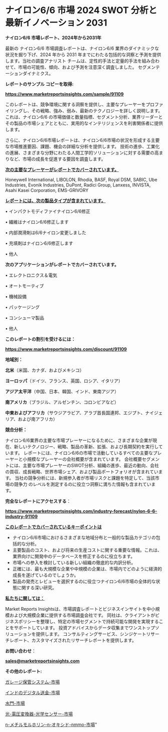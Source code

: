 # ナイロン6/6 市場 2024 SWOT 分析と最新イノベーション 2031

<strong>ナイロン6/6 市場レポート、2024年から2031年</strong>

最新の ナイロン6/6 市場調査レポートは、ナイロン6/6 業界のダイナミックな状況を掘り下げ、2024 年から 2031 年までにわたる包括的な洞察と予測を提供します。当社の調査アナリスト チームは、定性的手法と定量的手法を組み合わせて、市場の可能性、傾向、および予測を注意深く調査しました。 セグメンテーションダイナミクス。



<strong>レポートのサンプル コピーを取得:</strong> <a href=https://www.marketreportsinsights.com/sample/91109>

<strong><u>https://www.marketreportsinsights.com/sample/91109</u></strong></a>

このレポートは、競争環境に関する洞察を提供し、主要なプレーヤーをプロファイリングし、その戦略、強み、弱み、最新のテクノロジーを詳しく説明します。 これは、ナイロン6/6 の市場価値と数量指標、セグメント分析、業界リーダーとその製品の市場シェアとともに、実用的なインテリジェンスを利害関係者に提供します。

さらに、ナイロン6/6市場レポートは、ナイロン6/6市場の状況を形成する主要な市場推進要因、課題、機会の詳細な分析を提供します。 技術の進歩、工業化の進展、さまざまな分野にわたる人間工学的ソリューションに対する需要の高まりなど、市場の成長を促進する要因を調査します。



<strong><u>次の主要なプレーヤーがレポートでカバーされています。</u></strong>

Honeywell International, LIBOLON, Rhodia, BASF, Royal DSM, SABIC, Ube Industries, Evonik Industries, DuPont, Radici Group, Lanxess, INVISTA, Asahi Kasei Corporation, EMS-GRIVORY



<strong><u><b>レポートには、次の製品タイプが含まれています。</b></u></strong>

• インパクトモディファイナイロン6/6修正

• 繊維はナイロン6/6修正します

• 内部潤滑剤は6/6ナイロン変更しました

• 充填剤はナイロン6/6修正します

• 他人



<strong><b>次のアプリケーションがレポートでカバーされています。</b></strong>

• エレクトロニクス＆電気

• オートモーティブ

• 機械設備

• パッケージング

• コンシューマ製品

• 他人



<strong><b>このレポートの割引を受けるには：</b></strong><a href=https://www.marketreportsinsights.com/discount/91109>

<strong><u>https://www.marketreportsinsights.com/discount/91109</u></strong></a>



<strong>地域別：</strong>



<strong>北米</strong>（米国、カナダ、およびメキシコ）



<strong>ヨーロッパ</strong>（ドイツ、フランス、英国、ロシア、イタリア）



<strong>アジア太平洋</strong>（中国、日本、韓国、インド、東南アジア）



<strong>南アメリカ</strong>（ブラジル、アルゼンチン、コロンビアなど）



<strong>中東およびアフリカ</strong>（サウジアラビア、アラブ首長国連邦、エジプト、ナイジェリア、および南アフリカ）



<strong>競合分析：</strong>

ナイロン6/6業界の主要な市場プレーヤーになるために、さまざまな企業が現在、新しいテクノロジー、戦略、製品の革新、拡張、および長期契約を実行しています。 レポートには、ナイロン6/6の市場で活動しているすべての主要なプレーヤーと小規模なプレーヤーの会社概要が含まれています。 会社概要セグメントには、主要な市場プレーヤーのSWOT分析、組織の進歩、最近の動向、会社の買収、成長戦略、世界市場シェア、および製品ポートフォリオが含まれています。 当社の競争分析には、新規参入者が市場リスクと課題を特定して、当該市場の競争力 のレベルを測定するのに役立つ洞察に満ちた情報も含まれています。



<strong>完全なレポートにアクセスする</strong>：

<a href=https://www.marketreportsinsights.com/industry-forecast/nylon-6-6-industry-91109>

<strong><u>https://www.marketreportsinsights.com/industry-forecast/nylon-6-6-industry-91109</u></strong></a>



<strong><u><b>このレポートでカバーされているキーポイントは</b></u></strong>
<ul>
  <li>ナイロン6/6市場におけるさまざまな地域分布と一般的な製品カテゴリの包括的な分析。</li>
  <li>主要製品のコスト、および将来の生産コストに関する重要な情報。これは、業界向けに開発中のデータベースを修正するのに役立ちます。</li>
  <li>市場への参入を検討している新しい組織の徹底的な内訳分析。</li>
  <li>正確には、最も大規模な企業や中規模の企業は、市場内でどのように経済的成長を遂げているのでしょうか。</li>
  <li>製品の発売とレビューを選択するのに役立つナイロン6/6市場の全体的な状態に関する深い研究。</li>
</ul>


<strong><u><b>私たちに関しては：</b></u></strong>

Market Reports Insightsは、市場調査レポートとビジネスインサイトを中小規模および大規模企業に提供する市場調査会社です。 同社は、クライアントがビジネスポリシーを整理し、特定の市場セグメントで持続可能な開発を実現することをサポートしています。 投資アドバイスからデータ収集までワンストップソリューションを提供します。 コンサルティングサービス、シンジケートリサーチレポート、カスタマイズされたリサーチレポートを提供します。



<strong><b>お問い合わせ</b></strong>：

<a href=mailto:sales@marketreportsinsights.com>

<strong><u>sales@marketreportsinsights.com</u></strong></a>



<strong>その他のレポート:</strong>

<a href=https://www.linkedin.com/pulse/ガレージ保管システム-市場-2023-最新の-cagr-および成長分析-lnajf/>ガレージ保管システム-市場</a>

<a href=https://www.linkedin.com/pulse/インドのデジタル送金-市場-2023-新興市場-将来の動向と市場需要-r30if/>インドのデジタル送金-市場</a>

<a href=https://www.linkedin.com/pulse/水門-市場-2023-新興市場-将来の動向と市場需要-2030-pr-news-hub-2rzmf/>水門-市場</a>

<a href=https://www.linkedin.com/pulse/光-電圧変換器-光学センサー-市場-2023-競争分析と事業成長-2030-ilvhf/>光-電圧変換器-光学センサー-市場</a>

<a href=https://www.linkedin.com/pulse/n-メチルモルホリン-n-オキシド-nmmo-市場-2023-swot-eiijf/>n-メチルモルホリン-n-オキシド-nmmo-市場</a>"

